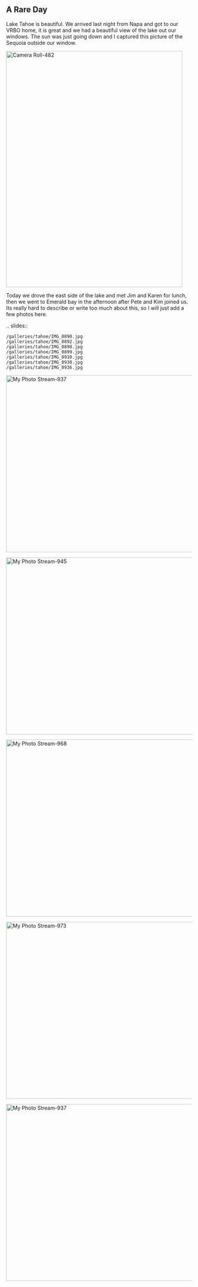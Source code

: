 <!--
.. title: Lake Tahoe
.. date: 2014/03/25 19:26:08 /0500
.. slug: lake-tahoe
.. tags: Travel
.. link: 
.. description: 
-->


## A Rare Day

Lake Tahoe is beautiful.  We arrived last night from Napa and got to our VRBO home, it is great and we had a beautiful view of the lake out our windows.  The sun was just going down and I captured this picture of the Sequoia outside our window.

<a href="http://flic.kr/p/mouxs6" title="Camera Roll-482 by -bnmnetp-"><img src="http://farm3.staticflickr.com/2840/13381667205_c6d0cc90bf_z.jpg" width="478" height="640" alt="Camera Roll-482"></a>

Today we drove the east side of the lake and met Jim and Karen for lunch, then we went to Emerald bay in the afternoon after Pete and Kim joined us.  Its really hard to describe or write too much about this, so I will just add a few photos here.

.. slides::

    /galleries/tahoe/IMG_0890.jpg
    /galleries/tahoe/IMG_0892.jpg    
    /galleries/tahoe/IMG_0898.jpg        
    /galleries/tahoe/IMG_0899.jpg    
    /galleries/tahoe/IMG_0910.jpg        
    /galleries/tahoe/IMG_0930.jpg        
    /galleries/tahoe/IMG_0936.jpg            
    
<a href="http://flic.kr/p/mpB46r" title="My Photo Stream-937 by -bnmnetp-"><img src="http://farm3.staticflickr.com/2864/13394254095_50431b4b5f_z.jpg" width="640" height="480" alt="My Photo Stream-937"></a>

<a href="http://flic.kr/p/mpB7k2" title="My Photo Stream-945 by -bnmnetp-"><img src="http://farm4.staticflickr.com/3738/13394264975_629e723ea5_z.jpg" width="640" height="480" alt="My Photo Stream-945"></a>


<a href="http://flic.kr/p/mpBeET" title="My Photo Stream-968 by -bnmnetp-"><img src="http://farm3.staticflickr.com/2852/13394289675_204ba67bc4_z.jpg" width="640" height="480" alt="My Photo Stream-968"></a>

<a href="http://flic.kr/p/mpBVrp" title="My Photo Stream-973 by -bnmnetp-"><img src="http://farm8.staticflickr.com/7187/13394423453_5813e544d6_z.jpg" width="640" height="480" alt="My Photo Stream-973"></a>

<a href="http://flic.kr/p/mpB46r" title="My Photo Stream-937 by -bnmnetp-"><img src="http://farm3.staticflickr.com/2864/13394254095_50431b4b5f_z.jpg" width="640" height="480" alt="My Photo Stream-937"></a>
